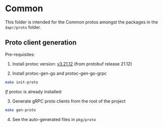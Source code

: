 # Common

This folder is intended for the Common protos amongst the packages in the `dapr/proto` folder.

## Proto client generation

Pre-requisites:
1. Install protoc version: [v3.21.12](https://github.com/protocolbuffers/protobuf/releases/tag/v21.12) (from protobuf release 21.12)

2. Install protoc-gen-go and protoc-gen-go-grpc

```bash
make init-proto
```

*If* protoc is already installed:

3. Generate gRPC proto clients from the root of the project

```bash
make gen-proto
```

4. See the auto-generated files in `pkg/proto`